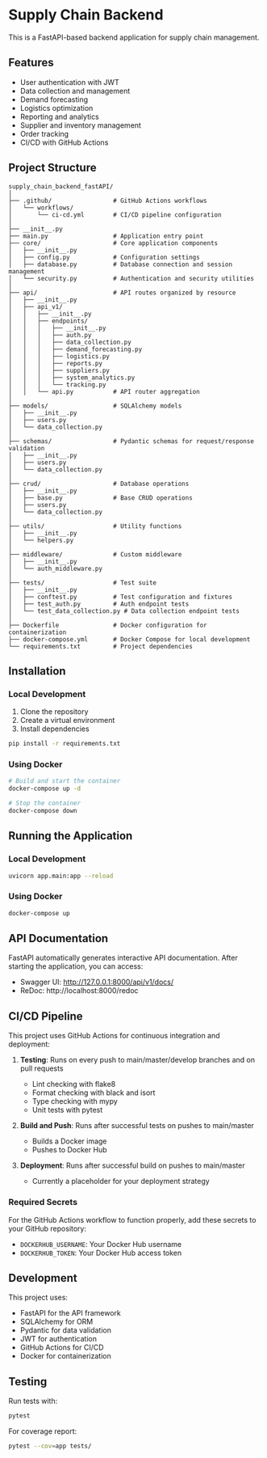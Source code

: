 # Supply Chain Backend

This is a FastAPI-based backend application for supply chain management.

## Features

- User authentication with JWT
- Data collection and management
- Demand forecasting
- Logistics optimization
- Reporting and analytics
- Supplier and inventory management
- Order tracking
- CI/CD with GitHub Actions

## Project Structure

```
supply_chain_backend_fastAPI/
│
├── .github/                 # GitHub Actions workflows
│   └── workflows/
│       └── ci-cd.yml        # CI/CD pipeline configuration
│
├── __init__.py
├── main.py                  # Application entry point
├── core/                    # Core application components
│   ├── __init__.py
│   ├── config.py            # Configuration settings
│   ├── database.py          # Database connection and session management
│   └── security.py          # Authentication and security utilities
│
├── api/                     # API routes organized by resource
│   ├── __init__.py
│   ├── api_v1/
│   │   ├── __init__.py
│   │   ├── endpoints/
│   │   │   ├── __init__.py
│   │   │   ├── auth.py
│   │   │   ├── data_collection.py
│   │   │   ├── demand_forecasting.py
│   │   │   ├── logistics.py
│   │   │   ├── reports.py
│   │   │   ├── suppliers.py
│   │   │   ├── system_analytics.py
│   │   │   └── tracking.py
│   │   └── api.py           # API router aggregation
│
├── models/                  # SQLAlchemy models
│   ├── __init__.py
│   ├── users.py
│   └── data_collection.py
│
├── schemas/                 # Pydantic schemas for request/response validation
│   ├── __init__.py
│   ├── users.py
│   └── data_collection.py
│
├── crud/                    # Database operations
│   ├── __init__.py
│   ├── base.py              # Base CRUD operations
│   ├── users.py
│   └── data_collection.py
│
├── utils/                   # Utility functions
│   ├── __init__.py
│   └── helpers.py
│
├── middleware/              # Custom middleware
│   ├── __init__.py
│   └── auth_middleware.py
│
├── tests/                   # Test suite
│   ├── __init__.py
│   ├── conftest.py          # Test configuration and fixtures
│   ├── test_auth.py         # Auth endpoint tests
│   └── test_data_collection.py # Data collection endpoint tests
│
├── Dockerfile               # Docker configuration for containerization
├── docker-compose.yml       # Docker Compose for local development
└── requirements.txt         # Project dependencies
```

## Installation

### Local Development

1. Clone the repository
2. Create a virtual environment
3. Install dependencies
```bash
pip install -r requirements.txt
```

### Using Docker

```bash
# Build and start the container
docker-compose up -d

# Stop the container
docker-compose down
```

## Running the Application

### Local Development

```bash
uvicorn app.main:app --reload
```

### Using Docker

```bash
docker-compose up
```

## API Documentation

FastAPI automatically generates interactive API documentation. After starting the application, you can access:

- Swagger UI: http://127.0.0.1:8000/api/v1/docs/
- ReDoc: http://localhost:8000/redoc

## CI/CD Pipeline

This project uses GitHub Actions for continuous integration and deployment:

1. **Testing**: Runs on every push to main/master/develop branches and on pull requests
   - Lint checking with flake8
   - Format checking with black and isort
   - Type checking with mypy
   - Unit tests with pytest

2. **Build and Push**: Runs after successful tests on pushes to main/master
   - Builds a Docker image
   - Pushes to Docker Hub

3. **Deployment**: Runs after successful build on pushes to main/master
   - Currently a placeholder for your deployment strategy

### Required Secrets

For the GitHub Actions workflow to function properly, add these secrets to your GitHub repository:

- `DOCKERHUB_USERNAME`: Your Docker Hub username
- `DOCKERHUB_TOKEN`: Your Docker Hub access token

## Development

This project uses:
- FastAPI for the API framework
- SQLAlchemy for ORM
- Pydantic for data validation
- JWT for authentication
- GitHub Actions for CI/CD
- Docker for containerization

## Testing

Run tests with:

```bash
pytest
```

For coverage report:

```bash
pytest --cov=app tests/
```